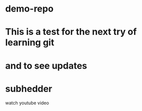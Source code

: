 # demo-repo
# This is a test for the next try of learning git
# and to see updates
# subhedder
watch youtube video
